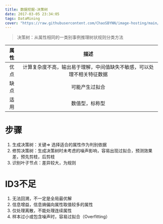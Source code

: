 ```yaml
---
title: 数据挖掘-决策树
date: 2017-03-05 23:34:05
tags: DataMining
cover: "https://raw.githubusercontent.com/ChaoSBYNN/image-hosting/main/program/datamining.jpeg"
---
```


> 决策树：从属性相同的一类别事例推理树状规则分类方法

|属性|描述|
|:---:|:---:|
|优点|计算复杂度不高，输出易于理解，中间值缺失不敏感，可以处理不相关特征数据|
|缺点|可能产生过拟合|
|适用|数值型，标称型|

# 步骤

1. 生成决策树：关键=> 选择适合的属性作为判别依据
2. 修剪决策树：生成决策树时未考虑的噪声影响，容易出现过拟合，预测效果差，预先剪枝，后剪枝
3. 识别叶子节点：差异较大，为规则


# ID3不足

1. 无法回溯，不一定是全局最优解
2. 信息增益，信息熵偏向属性取值较多的属性
3. 仅处理离散，不能处理连续属性
4. 样本过小或包含噪声时，容易过拟合（Overfitting）